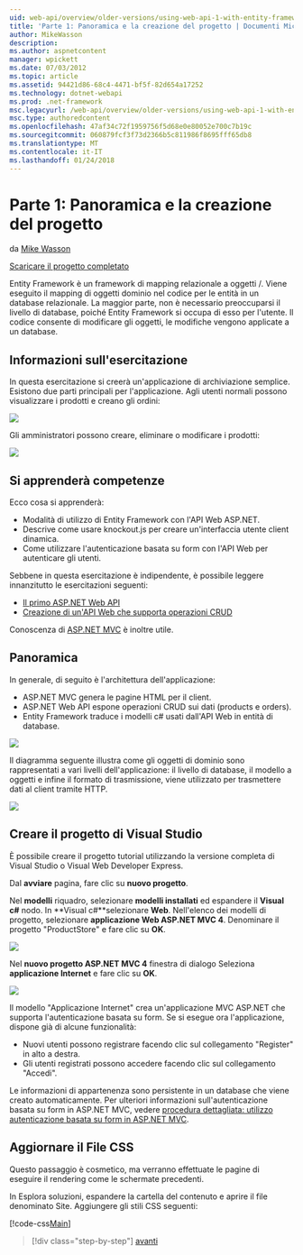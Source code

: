 ```yaml
---
uid: web-api/overview/older-versions/using-web-api-1-with-entity-framework-5/using-web-api-with-entity-framework-part-1
title: 'Parte 1: Panoramica e la creazione del progetto | Documenti Microsoft'
author: MikeWasson
description: 
ms.author: aspnetcontent
manager: wpickett
ms.date: 07/03/2012
ms.topic: article
ms.assetid: 94421d86-68c4-4471-bf5f-82d654a17252
ms.technology: dotnet-webapi
ms.prod: .net-framework
msc.legacyurl: /web-api/overview/older-versions/using-web-api-1-with-entity-framework-5/using-web-api-with-entity-framework-part-1
msc.type: authoredcontent
ms.openlocfilehash: 47af34c72f1959756f5d68e0e80052e700c7b19c
ms.sourcegitcommit: 060879fcf3f73d2366b5c811986f8695fff65db8
ms.translationtype: MT
ms.contentlocale: it-IT
ms.lasthandoff: 01/24/2018
---
```

<a name="part-1-overview-and-creating-the-project"></a>Parte 1: Panoramica e la creazione del progetto
====================
da [Mike Wasson](https://github.com/MikeWasson)

[Scaricare il progetto completato](http://code.msdn.microsoft.com/ASP-NET-Web-API-with-afa30545)

Entity Framework è un framework di mapping relazionale a oggetti /. Viene eseguito il mapping di oggetti dominio nel codice per le entità in un database relazionale. La maggior parte, non è necessario preoccuparsi il livello di database, poiché Entity Framework si occupa di esso per l'utente. Il codice consente di modificare gli oggetti, le modifiche vengono applicate a un database.

## <a name="about-the-tutorial"></a>Informazioni sull'esercitazione

In questa esercitazione si creerà un'applicazione di archiviazione semplice. Esistono due parti principali per l'applicazione. Agli utenti normali possono visualizzare i prodotti e creano gli ordini:

![](using-web-api-with-entity-framework-part-1/_static/image1.png)

Gli amministratori possono creare, eliminare o modificare i prodotti:

![](using-web-api-with-entity-framework-part-1/_static/image2.png)

## <a name="skills-youll-learn"></a>Si apprenderà competenze

Ecco cosa si apprenderà:

- Modalità di utilizzo di Entity Framework con l'API Web ASP.NET.
- Descrive come usare knockout.js per creare un'interfaccia utente client dinamica.
- Come utilizzare l'autenticazione basata su form con l'API Web per autenticare gli utenti.

Sebbene in questa esercitazione è indipendente, è possibile leggere innanzitutto le esercitazioni seguenti:

- [Il primo ASP.NET Web API](../../getting-started-with-aspnet-web-api/tutorial-your-first-web-api.md)
- [Creazione di un'API Web che supporta operazioni CRUD](../creating-a-web-api-that-supports-crud-operations.md)

Conoscenza di [ASP.NET MVC](../../../../mvc/index.md) è inoltre utile.

## <a name="overview"></a>Panoramica

In generale, di seguito è l'architettura dell'applicazione:

- ASP.NET MVC genera le pagine HTML per il client.
- ASP.NET Web API espone operazioni CRUD sui dati (products e orders).
- Entity Framework traduce i modelli c# usati dall'API Web in entità di database.

![](using-web-api-with-entity-framework-part-1/_static/image3.png)

Il diagramma seguente illustra come gli oggetti di dominio sono rappresentati a vari livelli dell'applicazione: il livello di database, il modello a oggetti e infine il formato di trasmissione, viene utilizzato per trasmettere dati al client tramite HTTP.

![](using-web-api-with-entity-framework-part-1/_static/image4.png)

## <a name="create-the-visual-studio-project"></a>Creare il progetto di Visual Studio

È possibile creare il progetto tutorial utilizzando la versione completa di Visual Studio o Visual Web Developer Express.

Dal **avviare** pagina, fare clic su **nuovo progetto**.

Nel **modelli** riquadro, selezionare **modelli installati** ed espandere il **Visual c#** nodo. In **Visual c#**selezionare **Web**. Nell'elenco dei modelli di progetto, selezionare **applicazione Web ASP.NET MVC 4**. Denominare il progetto "ProductStore" e fare clic su **OK**.

![](using-web-api-with-entity-framework-part-1/_static/image5.png)

Nel **nuovo progetto ASP.NET MVC 4** finestra di dialogo Seleziona **applicazione Internet** e fare clic su **OK**.

![](using-web-api-with-entity-framework-part-1/_static/image6.png)

Il modello "Applicazione Internet" crea un'applicazione MVC ASP.NET che supporta l'autenticazione basata su form. Se si esegue ora l'applicazione, dispone già di alcune funzionalità:

- Nuovi utenti possono registrare facendo clic sul collegamento "Register" in alto a destra.
- Gli utenti registrati possono accedere facendo clic sul collegamento "Accedi".

Le informazioni di appartenenza sono persistente in un database che viene creato automaticamente. Per ulteriori informazioni sull'autenticazione basata su form in ASP.NET MVC, vedere [procedura dettagliata: utilizzo autenticazione basata su form in ASP.NET MVC](https://msdn.microsoft.com/library/ff398049(VS.98).aspx).

## <a name="update-the-css-file"></a>Aggiornare il File CSS

Questo passaggio è cosmetico, ma verranno effettuate le pagine di eseguire il rendering come le schermate precedenti.

In Esplora soluzioni, espandere la cartella del contenuto e aprire il file denominato Site. Aggiungere gli stili CSS seguenti:

[!code-css[Main](using-web-api-with-entity-framework-part-1/samples/sample1.css)]

>[!div class="step-by-step"]
[avanti](using-web-api-with-entity-framework-part-2.md)
